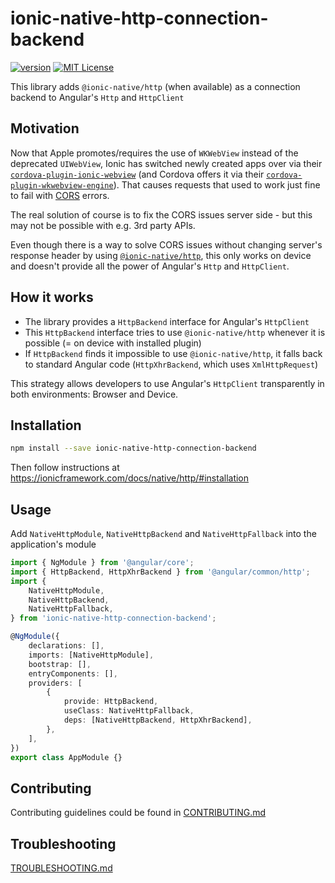 # ionic-native-http-connection-backend

[![version](https://img.shields.io/npm/v/ionic-native-http-connection-backend.svg?style=flat-square)](http://npm.im/ionic-native-http-connection-backend)
[![MIT License](https://img.shields.io/npm/l/component-library.svg?style=flat-square)](http://opensource.org/licenses/MIT)

This library adds `@ionic-native/http` (when available) as a connection backend to Angular's `Http` and `HttpClient`

## Motivation

Now that Apple promotes/requires the use of `WKWebView` instead of the deprecated `UIWebView`, Ionic has switched newly created apps over via their [`cordova-plugin-ionic-webview`](https://github.com/ionic-team/cordova-plugin-ionic-webview)
(and Cordova offers it via their [`cordova-plugin-wkwebview-engine`](https://github.com/apache/cordova-plugin-wkwebview-engine)). That causes requests that used to work just fine to fail with [CORS](https://developer.mozilla.org/en-US/docs/Web/HTTP/CORS) errors.

The real solution of course is to fix the CORS issues server side - but this may not be possible with e.g. 3rd party APIs.

Even though there is a way to solve CORS issues without changing server's response header by using [`@ionic-native/http`](https://ionicframework.com/docs/native/http/), this only works on device and doesn't provide all the power of Angular's `Http` and `HttpClient`.

## How it works

-   The library provides a `HttpBackend` interface for Angular's `HttpClient`
-   This `HttpBackend` interface tries to use `@ionic-native/http` whenever it is possible (= on device with installed plugin)
-   If `HttpBackend` finds it impossible to use `@ionic-native/http`, it falls back to standard Angular code (`HttpXhrBackend`, which uses `XmlHttpRequest`)

This strategy allows developers to use Angular's `HttpClient` transparently in both environments: Browser and Device.

## Installation

```bash
npm install --save ionic-native-http-connection-backend
```

Then follow instructions at https://ionicframework.com/docs/native/http/#installation

## Usage

Add `NativeHttpModule`, `NativeHttpBackend` and `NativeHttpFallback` into the application's module

```typescript
import { NgModule } from '@angular/core';
import { HttpBackend, HttpXhrBackend } from '@angular/common/http';
import {
    NativeHttpModule,
    NativeHttpBackend,
    NativeHttpFallback,
} from 'ionic-native-http-connection-backend';

@NgModule({
    declarations: [],
    imports: [NativeHttpModule],
    bootstrap: [],
    entryComponents: [],
    providers: [
        {
            provide: HttpBackend,
            useClass: NativeHttpFallback,
            deps: [NativeHttpBackend, HttpXhrBackend],
        },
    ],
})
export class AppModule {}
```

## Contributing

Contributing guidelines could be found in [CONTRIBUTING.md](CONTRIBUTING.md)

## Troubleshooting

[TROUBLESHOOTING.md](TROUBLESHOOTING.md)
